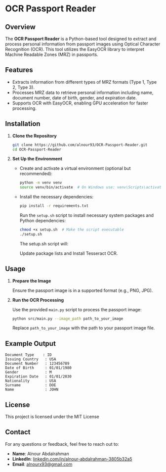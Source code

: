 # OCR Passport Reader

## Overview

The **OCR Passport Reader** is a Python-based tool designed to extract and process personal information from passport images using Optical Character Recognition (OCR). This tool utilizes the EasyOCR library to interpret Machine Readable Zones (MRZ) in passports.

## Features

- Extracts information from different types of MRZ formats (Type 1, Type 2, Type 3).
- Processes MRZ data to retrieve personal information including name, document number, date of birth, gender, and expiration date.
- Supports OCR with EasyOCR, enabling GPU acceleration for faster processing.

## Installation

1. **Clone the Repository**

    ```bash
    git clone https://github.com/alnour93/OCR-Passport-Reader.git
    cd OCR-Passport-Reader
    ```

2. **Set Up the Environment**

    - Create and activate a virtual environment (optional but recommended):

      ```bash
      python -m venv venv
      source venv/bin/activate  # On Windows use: venv\Scripts\activate
      ```

    - Install the necessary dependencies:

      ```bash
      pip install -r requirements.txt
      ```

      Run the `setup.sh` script to install necessary system packages and Python dependencies:

      ```bash
      chmod +x setup.sh  # Make the script executable
      ./setup.sh
       ```
      The setup.sh script will:

      Update package lists and Install Tesseract OCR.

## Usage

1. **Prepare the Image**

    Ensure the passport image is in a supported format (e.g., PNG, JPG).

2. **Run the OCR Processing**

    Use the provided `main.py` script to process the passport image:

    ```bash
    python src/main.py --image_path path_to_your_image
    ```

    Replace `path_to_your_image` with the path to your passport image file.


## Example Output

```text
Document Type    : ID
Issuing Country   : USA
Document Number   : 123456789
Date of Birth     : 01/01/1980
Gender            : M
Expiration Date   : 01/01/2030
Nationality       : USA
Surname           : DOE
Name              : JOHN
 ```
## License

This project is licensed under the MIT License 

## Contact

For any questions or feedback, feel free to reach out to:

- **Name**: Alnour Abdalrahman
- **LinkedIn**: [linkedin.com/in/alnour-abdalrahman-3805b32a5](https://linkedin.com/in/alnour-abdalrahman-3805b32a5)
- **Email**: [alnourx93@gmail.com](mailto:alnourx93@gmail.com)
